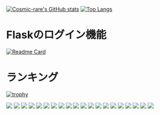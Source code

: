 [![Cosmic-rare's GitHub stats](https://github-readme-stats.vercel.app/api?username=Cosmic-rare&show_icons=true&title_color=7289da&icon_color=7289da)](https://github.com/anuraghazra/github-readme-stats)
[![Top Langs](https://github-readme-stats.vercel.app/api/top-langs/?username=Cosmic-rare&layout=compact&title_color=7289da&icon_color=7289da)](https://github.com/anuraghazra/github-readme-stats)  

# Flaskのログイン機能
[![Readme Card](https://github-readme-stats.vercel.app/api/pin/?username=Cosmic-rare&repo=login&title_color=7289da&icon_color=7289da)](https://github.com/Cosmic-rare/login)

# ランキング
[![trophy](https://github-profile-trophy.vercel.app/?username=Cosmic-rare)](https://github.com/ryo-ma/github-profile-trophy)

<img src="https://img.shields.io/badge/-Ruby-CC342D.svg?logo=ruby&style=for-the-badge">
<img src="https://img.shields.io/badge/Javascript-276DC3.svg?logo=javascript&style=for-the-badge">
<img src="https://img.shields.io/badge/-Typescript-004A11.svg?logo=typescript&style=for-the-badge">
<img src="https://img.shields.io/badge/-Python-F9DC3E.svg?logo=python&style=for-the-badge">
<img src="https://img.shields.io/badge/-CSS3-1572B6.svg?logo=css3&style=for-the-badge">
<img src="https://img.shields.io/badge/-HTML5-333.svg?logo=html5&style=for-the-badge">
<img src="https://img.shields.io/badge/-Flask-000000.svg?logo=flask&style=for-the-badge">
<img src="https://img.shields.io/badge/-Bootstrap-563D7C.svg?logo=bootstrap&style=for-the-badge">
<img src="https://img.shields.io/badge/-React-555.svg?logo=react&style=for-the-badge">
<img src="https://img.shields.io/badge/-jQuery-0769AD.svg?logo=jquery&style=for-the-badge">
<img src="https://img.shields.io/badge/-Linux-6C6694.svg?logo=linux&style=for-the-badge">
<img src="https://img.shields.io/badge/-Ubuntu-6F52B5.svg?logo=ubuntu&style=for-the-badge">
<img src="https://img.shields.io/badge/-Windows-0078D6.svg?logo=windows&style=for-the-badge">
<img src="https://img.shields.io/badge/-Nginx-bfcfcf.svg?logo=nginx&style=for-the-badge">
<img src="https://img.shields.io/badge/-PostgreSQL-336791.svg?logo=postgresql&style=for-the-badge">
<img src="https://img.shields.io/badge/-Visual%20Studio%20Code-007ACC.svg?logo=visual-studio-code&style=for-the-badge">
<img src="https://img.shields.io/badge/-Vim-019733.svg?logo=vim&style=for-the-badge">
<img src="https://img.shields.io/badge/-Amazon%20AWS-232F3E.svg?logo=amazon-aws&style=for-the-badge">
<img src="https://img.shields.io/badge/-GitHub-181717.svg?logo=github&style=for-the-badge">
<img src="https://img.shields.io/badge/-Docker-EEE.svg?logo=docker&style=for-the-badge">
